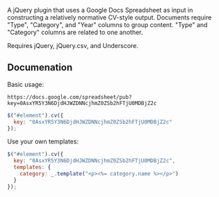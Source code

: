 A jQuery plugin that uses a Google Docs Spreadsheet as input in constructing a relatively normative CV-style output. Documents require "Type", "Category", and "Year" columns to group content. "Type" and "Category" columns are related to one another.

Requires jQuery, jQuery.csv, and Underscore.

## Documenation

Basic usage:

```
https://docs.google.com/spreadsheet/pub?key=0AsxYR5Y3N6DjdHJWZDNNcjhmZ0ZSb2hFTjU0MDBjZ2c
```

```javascript
$("#element").cv({
  key: "0AsxYR5Y3N6DjdHJWZDNNcjhmZ0ZSb2hFTjU0MDBjZ2c"
});
```

Use your own templates:

```javascript
$("#element").cv({
  key: "0AsxYR5Y3N6DjdHJWZDNNcjhmZ0ZSb2hFTjU0MDBjZ2c",
  templates: {
    category: _.template("<p><%= category.name %></p>")
  }
});
```
